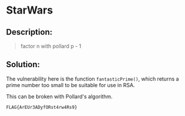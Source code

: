 # StarWars

## Description:

> factor n with pollard p - 1

## Solution:

The vulnerability here is the function `fantasticPrime()`, which returns a prime number too small to be suitable for use in RSA.

This can be broken with Pollard's algorithm.

`FLAG{ArEUr3ADyfORst4rw4Rs9}`
